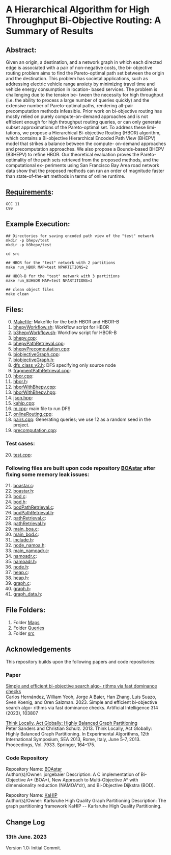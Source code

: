 # A Hierarchical Algorithm for High Throughput Bi-Objective Routing: A Summary of Results

## Abstract:

Given an origin, a destination, and a network graph in which each
directed edge is associated with a pair of non-negative costs, the bi-
objective routing problem aims to find the Pareto-optimal path set
between the origin and the destination. This problem has societal
applications, such as addressing electric vehicle range anxiety by
minimizing travel time and vehicle energy consumption in location-
based services. The problem is challenging due to the tension be-
tween the necessity for high throughput (i.e. the ability to process
a large number of queries quickly) and the extensive number of
Pareto-optimal paths, rendering all-pair precomputation methods
infeasible. Prior work on bi-objective routing has mostly relied on
purely compute-on-demand approaches and is not efficient enough
for high throughput routing queries, or can only generate subset
approximations of the Pareto-optimal set. To address these limi-
tations, we propose a Hierarchical Bi-objective Routing (HBOR)
algorithm, which contains a Bi-objective Hierarchical Encoded Path
View (BHEPV) model that strikes a balance between the compute-
on-demand approaches and precomputation approaches. We also
propose a Bounds-based BHEPV (B3HEPV) to refine HBOR. Our
theoretical evaluation proves the Pareto-optimality of the path sets
retrieved from the proposed methods, and the computational ex-
periments using San Francisco Bay Area road network data show
that the proposed methods can run an order of magnitude faster
than state-of-the-art methods in terms of online runtime.

## [Requirements](https://github.com/yang-mingzhou/biobjectiveRouting):
```
GCC 11
C99
```
## Example Execution: 
```
## Directories for saving encoded path view of the "test" network
mkdir -p bhepv/test
mkdir -p b3hepv/test

cd src

## HBOR for the "test" network with 2 partitions
make run_HBOR MAP=test NPARTITIONS=2

## HBOR-B for the "test" network with 3 partitions
make run_B3HBOR MAP=test NPARTITIONS=3

## clean object files
make clean
```

## Files:
0. [Makefile](https://github.com/yang-mingzhou/biobjectiveRouting/blob/main/src/makefile): Makefile for the both HBOR and HBOR-B
1. [bhepvWorkflow.sh](https://github.com/yang-mingzhou/biobjectiveRouting/blob/main/src/bhepvWorkflow.sh): Workflow script for HBOR
2. [b3hepvWorkflow.sh](https://github.com/yang-mingzhou/biobjectiveRouting/blob/main/src/b3hepvWorkflow.sh): Workflow script for HBOR-B
3. [bhepv.cpp](https://github.com/yang-mingzhou/biobjectiveRouting/blob/main/src/bhepv.cpp): 
4. [bhepvPathRetrieval.cpp](https://github.com/yang-mingzhou/biobjectiveRouting/blob/main/src/bhepvPathRetrieval.cpp):  
5. [bhepvPrecomputation.cpp](https://github.com/yang-mingzhou/biobjectiveRouting/blob/main/src/bhepvPrecomputation.cpp):  
6. [biobjectiveGraph.cpp](https://github.com/yang-mingzhou/biobjectiveRouting/blob/main/src/biobjectiveGraph.cpp):  
7. [biobjectiveGraph.h](https://github.com/yang-mingzhou/biobjectiveRouting/blob/main/src/biobjectiveGraph.h):  
8. [dfs_class_v2.h](https://github.com/yang-mingzhou/biobjectiveRouting/blob/main/src/dfs_class_v2.h): DFS specifying only source node
9. [fragmentPathRetrieval.cpp](https://github.com/yang-mingzhou/biobjectiveRouting/blob/main/src/fragmentPathRetrieval.cpp):  
10. [hbor.cpp](https://github.com/yang-mingzhou/biobjectiveRouting/blob/main/src/hbor.cpp):  
11. [hbor.h](https://github.com/yang-mingzhou/biobjectiveRouting/blob/main/src/hbor.h):  
12. [hborWithBhepv.cpp](https://github.com/yang-mingzhou/biobjectiveRouting/blob/main/src/hborWithBhepv.cpp):  
13. [hborWithBhepv.hpp](https://github.com/yang-mingzhou/biobjectiveRouting/blob/main/src/hborWithBhepv.hpp):  
14. [json.hpp](https://github.com/yang-mingzhou/biobjectiveRouting/blob/main/src/json.hpp):  
15. [kahip.cpp](https://github.com/yang-mingzhou/biobjectiveRouting/blob/main/src/kahip.cpp):  
16. [m.cpp](https://github.com/yang-mingzhou/biobjectiveRouting/blob/main/src/m.cpp): main file to run DFS 
17. [onlineRouting.cpp](https://github.com/yang-mingzhou/biobjectiveRouting/blob/main/src/onlineRouting.cpp):  
18. [pairs.cpp](https://github.com/yang-mingzhou/biobjectiveRouting/blob/main/src/pairs.cpp): Generating queries; we use 12 as a random seed in the project.
19. [precomputation.cpp](https://github.com/yang-mingzhou/biobjectiveRouting/blob/main/src/precomputation.cpp):  

### Test cases:

20. [test.cpp](https://github.com/yang-mingzhou/biobjectiveRouting/blob/main/src/test.cpp):  

### Following files are built upon code repository [BOAstar](https://github.com/jorgebaier/BOAstar/)   after fixing some memory leak issues:

21. [boastar.c](https://github.com/yang-mingzhou/biobjectiveRouting/blob/main/src/boastar.c):  
22. [boastar.h](https://github.com/yang-mingzhou/biobjectiveRouting/blob/main/src/boastar.h):  
23. [bod.c](https://github.com/yang-mingzhou/biobjectiveRouting/blob/main/src/bod.c):  
24. [bod.h](https://github.com/yang-mingzhou/biobjectiveRouting/blob/main/src/bod.h):  
25. [bodPathRetrieval.c](https://github.com/yang-mingzhou/biobjectiveRouting/blob/main/src/bodPathRetrieval.c):  
26. [bodPathRetrieval.h](https://github.com/yang-mingzhou/biobjectiveRouting/blob/main/src/bodPathRetrieval.h):  
27. [pathRetrieval.c](https://github.com/yang-mingzhou/biobjectiveRouting/blob/main/src/pathRetrieval.c):  
28. [pathRetrieval.h](https://github.com/yang-mingzhou/biobjectiveRouting/blob/main/src/pathRetrieval.h):  
29. [main_boa.c](https://github.com/yang-mingzhou/biobjectiveRouting/blob/main/src/main_boa.c):  
30. [main_bod.c](https://github.com/yang-mingzhou/biobjectiveRouting/blob/main/src/main_bod.c):  
31. [include.h](https://github.com/yang-mingzhou/biobjectiveRouting/blob/main/src/include.h):  
32. [node_namoa.h](https://github.com/yang-mingzhou/biobjectiveRouting/blob/main/src/node_namoa.h):  
33. [main_namoadr.c](https://github.com/yang-mingzhou/biobjectiveRouting/blob/main/src/main_namoadr.c):  
34. [namoadr.c](https://github.com/yang-mingzhou/biobjectiveRouting/blob/main/src/namoadr.c):  
35. [namoadr.h](https://github.com/yang-mingzhou/biobjectiveRouting/blob/main/src/namoadr.h):  
36. [node.h](https://github.com/yang-mingzhou/biobjectiveRouting/blob/main/src/node.h):  
37. [heap.c](https://github.com/yang-mingzhou/biobjectiveRouting/blob/main/src/heap.c):  
38. [heap.h](https://github.com/yang-mingzhou/biobjectiveRouting/blob/main/src/heap.h):  
39. [graph.c](https://github.com/yang-mingzhou/biobjectiveRouting/blob/main/src/graph.c):  
40. [graph.h](https://github.com/yang-mingzhou/biobjectiveRouting/blob/main/src/graph.h):  
41. [graph_data.h](https://github.com/yang-mingzhou/biobjectiveRouting/blob/main/src/graph_data.h):  


## File Folders:

1. Folder [Maps](https://github.com/yang-mingzhou/biobjectiveRouting/tree/main/Maps)
2. Folder [Queries](https://github.com/yang-mingzhou/biobjectiveRouting/tree/main/Queries)
3. Folder [src](https://github.com/yang-mingzhou/biobjectiveRouting/tree/main/src)

## Acknowledgements

This repository builds upon the following papers and code repositories:

### Paper
[Simple and efficient bi-objective search algo-
rithms via fast dominance checks](https://www.sciencedirect.com/science/article/pii/S0004370222001473)  
Carlos Hernández, William Yeoh, Jorge A Baier, Han Zhang, Luis Suazo, Sven
Koenig, and Oren Salzman. 2023. Simple and efficient bi-objective search algo-
rithms via fast dominance checks. Artificial Intelligence 314 (2023), 103807

[Think Locally, Act Globally: Highly
Balanced Graph Partitioning](https://link.springer.com/chapter/10.1007/978-3-642-38527-8_16)  
Peter Sanders and Christian Schulz. 2013. Think Locally, Act Globally: Highly
Balanced Graph Partitioning. In Experimental Algorithms, 12th International
Symposium, SEA 2013, Rome, Italy, June 5-7, 2013. Proceedings, Vol. 7933. Springer,
164–175.

### Code Repository
Repository Name: [BOAstar](https://github.com/jorgebaier/BOAstar/)  
Author(s)/Owner: jorgebaier 
Description: A C implementation of Bi-Objective A* (BOA*), New Approach to Multi-Objective A* with dimensionality reduction (NAMOA*dr), and Bi-Objective Dijkstra (BOD). 

Repository Name: [KaHIP](https://github.com/KaHIP/KaHIP)  
Author(s)/Owner: Karlsruhe High Quality Graph Partitioning 
Description: The graph partitioning framework KaHIP -- Karlsruhe High Quality Partitioning.

Change Log
-----

### 13th June. 2023
Version 1.0: Initial Commit.
